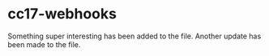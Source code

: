 # cc17-webhooks

Something super interesting has been added to the file. Another update has been made to the file.
